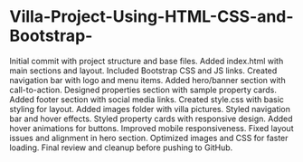 # Villa-Project-Using-HTML-CSS-and-Bootstrap-

Initial commit with project structure and base files.
Added index.html with main sections and layout.
Included Bootstrap CSS and JS links.
Created navigation bar with logo and menu items.
Added hero/banner section with call-to-action.
Designed properties section with sample property cards.
Added footer section with social media links.
Created style.css with basic styling for layout.
Added images folder with villa pictures.
Styled navigation bar and hover effects.
Styled property cards with responsive design.
Added hover animations for buttons.
Improved mobile responsiveness.
Fixed layout issues and alignment in hero section.
Optimized images and CSS for faster loading.
Final review and cleanup before pushing to GitHub.
